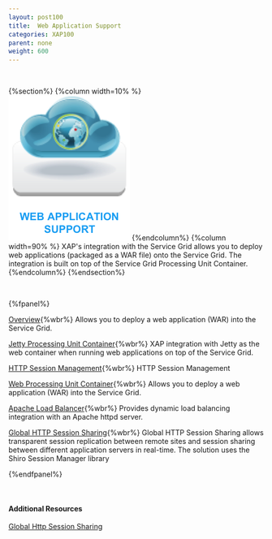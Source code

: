 ```yaml
---
layout: post100
title:  Web Application Support
categories: XAP100
parent: none
weight: 600
---
```


<br>

{%section%}
{%column width=10% %}
![transaction.png](/attachment_files/subject/web.png)
{%endcolumn%}
{%column width=90% %}
XAP's integration with the Service Grid allows you to deploy web applications (packaged as a WAR file) onto the Service Grid. The integration is built on top of the Service Grid Processing Unit Container.
{%endcolumn%}
{%endsection%}

<br>

{%fpanel%}

[Overview](./web-application-support.html){%wbr%}
Allows you to deploy a web application (WAR) into the Service Grid.

[Jetty Processing Unit Container](./web-jetty-processing-unit-container.html){%wbr%}
XAP integration with Jetty as the web container when running web applications on top of the Service Grid.

[HTTP Session Management](./http-session-management.html){%wbr%}
HTTP Session Management

[Web Processing Unit Container](./web-processing-unit-container.html){%wbr%}
Allows you to deploy a web application (WAR) into the Service Grid.

[Apache Load Balancer](./apache-load-balancer-agent.html){%wbr%}
Provides dynamic load balancing integration with an Apache httpd server.

[Global HTTP Session Sharing](./global-http-session-sharing-overview.html){%wbr%}
Global HTTP Session Sharing allows transparent session replication between remote sites and session sharing between different application servers in real-time. The solution uses the Shiro Session Manager library

{%endfpanel%}

<br>

#### Additional Resources

[Global Http Session Sharing](http://www.slideboom.com/presentations/631622/Global-Http-Session-Sharing-V2)

